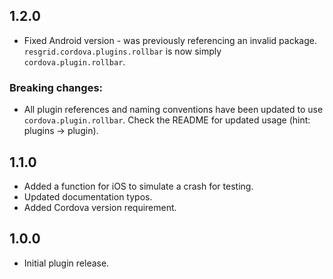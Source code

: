## 1.2.0

* Fixed Android version - was previously referencing an invalid package. `resgrid.cordova.plugins.rollbar` is now simply `cordova.plugin.rollbar`.

### Breaking changes:

* All plugin references and naming conventions have been updated to use `cordova.plugin.rollbar`. Check the README for updated usage (hint: plugins -> plugin).

## 1.1.0

* Added a function for iOS to simulate a crash for testing.
* Updated documentation typos.
* Added Cordova version requirement.

## 1.0.0

* Initial plugin release.
